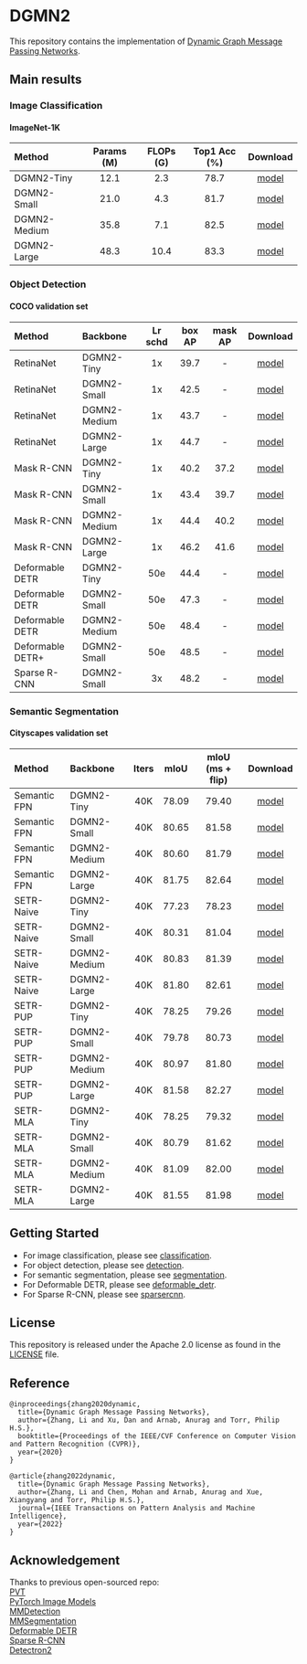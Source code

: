 # DGMN2

This repository contains the implementation of [Dynamic Graph Message Passing Networks](https://arxiv.org/abs/1908.06955).


## Main results
### Image Classification

#### ImageNet-1K

|    Method    | Params (M) | FLOPs (G) | Top1 Acc (%) | Download |
|:-------------|:----------:|:---------:|:------------:|:--------:|
| DGMN2-Tiny   |    12.1    |    2.3    |     78.7     | [model](https://drive.google.com/file/d/1H21VwFOzkv47GIXnV2a47F2K98wn3s0a/view?usp=sharing) |
| DGMN2-Small  |    21.0    |    4.3    |     81.7     | [model](https://drive.google.com/file/d/1bOhpFnZLO8Va4LJccrlnazD1aL61wm5b/view?usp=sharing) |
| DGMN2-Medium |    35.8    |    7.1    |     82.5     | [model](https://drive.google.com/file/d/13iDrUlynBs83pdhUoFmwQoZbAf4oDvTm/view?usp=sharing) |
| DGMN2-Large  |    48.3    |   10.4    |     83.3     | [model](https://drive.google.com/file/d/1nXvXHXJZpsScPnI2VQe8ZgrGXuMpbHia/view?usp=sharing) |


### Object Detection

#### COCO validation set

|      Method      |   Backbone   | Lr schd | box AP | mask AP | Download |
|:-----------------|:-------------|:-------:|:------:|:-------:|:--------:|
| RetinaNet        | DGMN2-Tiny   |   1x    |  39.7  |    -    | [model](https://drive.google.com/file/d/14gjw75Cz8iytUFDQP9ioIfiMni6e-xRl/view?usp=sharing) |
| RetinaNet        | DGMN2-Small  |   1x    |  42.5  |    -    | [model](https://drive.google.com/file/d/1JIIuf7iNA9-tJoUefUNc1O1laJSW30Hx/view?usp=sharing) |
| RetinaNet        | DGMN2-Medium |   1x    |  43.7  |    -    | [model](https://drive.google.com/file/d/1WU4Kv1Z0Q4b3VMIcJPi7LSmUSYqlywWU/view?usp=sharing) |
| RetinaNet        | DGMN2-Large  |   1x    |  44.7  |    -    | [model](https://drive.google.com/file/d/1kws1Q6Ccwipaimour9F67EAg2bMzXlAj/view?usp=sharing) |
| Mask R-CNN       | DGMN2-Tiny   |   1x    |  40.2  |  37.2   | [model](https://drive.google.com/file/d/17vGTzN1dazQ1Euu5mpBMvEro5HafAedT/view?usp=sharing) |
| Mask R-CNN       | DGMN2-Small  |   1x    |  43.4  |  39.7   | [model](https://drive.google.com/file/d/1g1lp7kUIM5gvxROfTAvI2EVjpPL-HW6r/view?usp=sharing) |
| Mask R-CNN       | DGMN2-Medium |   1x    |  44.4  |  40.2   | [model](https://drive.google.com/file/d/1MO0BLtIrRohAW7BPEnr5G63mCBDA4Yey/view?usp=sharing) |
| Mask R-CNN       | DGMN2-Large  |   1x    |  46.2  |  41.6   | [model](https://drive.google.com/file/d/1DFkSQmfHI9z6IKag21BzRb7LhWvHotXm/view?usp=sharing) |
| Deformable DETR  | DGMN2-Tiny   |   50e   |  44.4  |    -    | [model](https://drive.google.com/file/d/1FZ9HIzQ9ty3TUeW30TCLxI9zKopVcHHG/view?usp=sharing) |
| Deformable DETR  | DGMN2-Small  |   50e   |  47.3  |    -    | [model](https://drive.google.com/file/d/1cy9-HftCSkX5gSMH22ThjJNn8Br8EPke/view?usp=sharing) |
| Deformable DETR  | DGMN2-Medium |   50e   |  48.4  |    -    | [model](https://drive.google.com/file/d/1bXNPKpWSAu_i0vtQCcBcoP7yUJQUIHN3/view?usp=sharing) |
| Deformable DETR+ | DGMN2-Small  |   50e   |  48.5  |    -    | [model](https://drive.google.com/file/d/1svE9XGe6bwvGtiauQenYIjpnaOkQ0x9e/view?usp=sharing) |
| Sparse R-CNN     | DGMN2-Small  |   3x    |  48.2  |    -    | [model](https://drive.google.com/file/d/1EvzDIdc_zNPhUlDweP_g9-Iqf2_XXMr6/view?usp=sharing) |


### Semantic Segmentation

#### Cityscapes validation set

|    Method    |   Backbone   | Iters |  mIoU  | mIoU (ms + flip) | Download |
|:-------------|:-------------|:-----:|:------:|:----------------:|:--------:|
| Semantic FPN | DGMN2-Tiny   |  40K  |  78.09 |      79.40       | [model](https://drive.google.com/file/d/1sg6Mlzg12uTIQvE5XEebzNkd-Tino0eU/view?usp=sharing) |
| Semantic FPN | DGMN2-Small  |  40K  |  80.65 |      81.58       | [model](https://drive.google.com/file/d/19H1ynlczV3dKC5qvTl3l2r-ygp26g5ho/view?usp=sharing) |
| Semantic FPN | DGMN2-Medium |  40K  |  80.60 |      81.79       | [model](https://drive.google.com/file/d/1IWXPpx6ra7n1svK0yJHD9E4lr7M0lhVU/view?usp=sharing) |
| Semantic FPN | DGMN2-Large  |  40K  |  81.75 |      82.64       | [model](https://drive.google.com/file/d/1gtE2IhkUtsjY6HPajUwlz3pE2szyjNuS/view?usp=sharing) |
| SETR-Naive   | DGMN2-Tiny   |  40K  |  77.23 |      78.23       | [model](https://drive.google.com/file/d/1RuPaccxYYcpTJ38hpTzUmThL4yRlgT6o/view?usp=sharing) |
| SETR-Naive   | DGMN2-Small  |  40K  |  80.31 |      81.04       | [model](https://drive.google.com/file/d/1Vrg25uAGUf0ASeLHgUQCLsMzYWAO-BQO/view?usp=sharing) |
| SETR-Naive   | DGMN2-Medium |  40K  |  80.83 |      81.39       | [model](https://drive.google.com/file/d/1HoGC-t51bhMqLYr35vDkAIHDlVPJQ8Wy/view?usp=sharing) |
| SETR-Naive   | DGMN2-Large  |  40K  |  81.80 |      82.61       | [model](https://drive.google.com/file/d/1hYqUr0nF9tKKDhIuJ-heAQwtFCKtPMp9/view?usp=sharing) |
| SETR-PUP     | DGMN2-Tiny   |  40K  |  78.25 |      79.26       | [model](https://drive.google.com/file/d/1Fz_VgIDvX7WcrEJcdYiB85KWOUGz7qPC/view?usp=sharing) |
| SETR-PUP     | DGMN2-Small  |  40K  |  79.78 |      80.73       | [model](https://drive.google.com/file/d/1w-XcAmeTUIAQG1WjYubmTRm88_IMPigP/view?usp=sharing) |
| SETR-PUP     | DGMN2-Medium |  40K  |  80.97 |      81.80       | [model](https://drive.google.com/file/d/1zQM9CUxXDVfGZsXSkoRt1u-Yak3g_9jN/view?usp=sharing) |
| SETR-PUP     | DGMN2-Large  |  40K  |  81.58 |      82.27       | [model](https://drive.google.com/file/d/1-ZbdeKIFGGBo73QZjGsIBJTA8vdbeZBL/view?usp=sharing) |
| SETR-MLA     | DGMN2-Tiny   |  40K  |  78.25 |      79.32       | [model](https://drive.google.com/file/d/1EpgGGDzRzwMslW07ML93fO0VgIKbqFWr/view?usp=sharing) |
| SETR-MLA     | DGMN2-Small  |  40K  |  80.79 |      81.62       | [model](https://drive.google.com/file/d/1SxjazS3tTwC43H-t1fs1--I3LpgwH9ty/view?usp=sharing) |
| SETR-MLA     | DGMN2-Medium |  40K  |  81.09 |      82.00       | [model](https://drive.google.com/file/d/1L_VZSB3TjnEUtzz1cXTY2iR5Grsl-yzM/view?usp=sharing) |
| SETR-MLA     | DGMN2-Large  |  40K  |  81.55 |      81.98       | [model](https://drive.google.com/file/d/1yRz3yjk6Aox-weRZLQL7-buW0G_RqiPX/view?usp=sharing) |


## Getting Started

 - For image classification, please see [classification](classification/).
 - For object detection, please see [detection](detection/).
 - For semantic segmentation, please see [segmentation](segmentation/).
 - For Deformable DETR, please see [deformable_detr](deformable_detr/).
 - For Sparse R-CNN, please see [sparsercnn](sparsercnn/).


## License
This repository is released under the Apache 2.0 license as found in the [LICENSE](LICENSE) file.


## Reference

```
@inproceedings{zhang2020dynamic,
  title={Dynamic Graph Message Passing Networks},
  author={Zhang, Li and Xu, Dan and Arnab, Anurag and Torr, Philip H.S.},
  booktitle={Proceedings of the IEEE/CVF Conference on Computer Vision and Pattern Recognition (CVPR)},
  year={2020}
}
```
```
@article{zhang2022dynamic,
  title={Dynamic Graph Message Passing Networks},
  author={Zhang, Li and Chen, Mohan and Arnab, Anurag and Xue, Xiangyang and Torr, Philip H.S.},
  journal={IEEE Transactions on Pattern Analysis and Machine Intelligence},
  year={2022}
}
```


## Acknowledgement
Thanks to previous open-sourced repo:  
[PVT](https://github.com/whai362/PVT)  
[PyTorch Image Models](https://github.com/rwightman/pytorch-image-models)  
[MMDetection](https://github.com/open-mmlab/mmdetection)  
[MMSegmentation](https://github.com/open-mmlab/mmsegmentation)  
[Deformable DETR](https://github.com/fundamentalvision/Deformable-DETR)  
[Sparse R-CNN](https://github.com/PeizeSun/SparseR-CNN)  
[Detectron2](https://github.com/facebookresearch/detectron2)  
